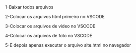 1-Baixar todos arquivos 

2-Colocar os arquivos html primeiro no VSCODE

3-Colocar os arquivos de video no VSCODE

4-Colocar os arquivos de foto no VSCODE

5-E depois apenas executar o arquivo site.html no navegador
